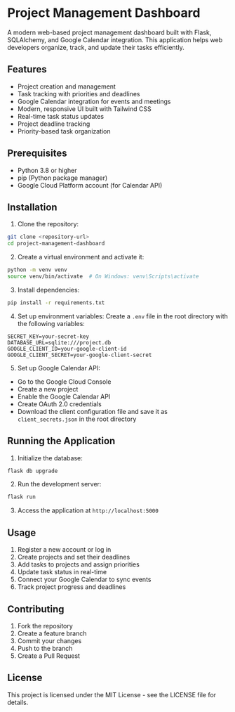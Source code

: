 # Project Management Dashboard

A modern web-based project management dashboard built with Flask, SQLAlchemy, and Google Calendar integration. This application helps web developers organize, track, and update their tasks efficiently.

## Features

- Project creation and management
- Task tracking with priorities and deadlines
- Google Calendar integration for events and meetings
- Modern, responsive UI built with Tailwind CSS
- Real-time task status updates
- Project deadline tracking
- Priority-based task organization

## Prerequisites

- Python 3.8 or higher
- pip (Python package manager)
- Google Cloud Platform account (for Calendar API)

## Installation

1. Clone the repository:
```bash
git clone <repository-url>
cd project-management-dashboard
```

2. Create a virtual environment and activate it:
```bash
python -m venv venv
source venv/bin/activate  # On Windows: venv\Scripts\activate
```

3. Install dependencies:
```bash
pip install -r requirements.txt
```

4. Set up environment variables:
Create a `.env` file in the root directory with the following variables:
```
SECRET_KEY=your-secret-key
DATABASE_URL=sqlite:///project.db
GOOGLE_CLIENT_ID=your-google-client-id
GOOGLE_CLIENT_SECRET=your-google-client-secret
```

5. Set up Google Calendar API:
- Go to the Google Cloud Console
- Create a new project
- Enable the Google Calendar API
- Create OAuth 2.0 credentials
- Download the client configuration file and save it as `client_secrets.json` in the root directory

## Running the Application

1. Initialize the database:
```bash
flask db upgrade
```

2. Run the development server:
```bash
flask run
```

3. Access the application at `http://localhost:5000`

## Usage

1. Register a new account or log in
2. Create projects and set their deadlines
3. Add tasks to projects and assign priorities
4. Update task status in real-time
5. Connect your Google Calendar to sync events
6. Track project progress and deadlines

## Contributing

1. Fork the repository
2. Create a feature branch
3. Commit your changes
4. Push to the branch
5. Create a Pull Request

## License

This project is licensed under the MIT License - see the LICENSE file for details. 